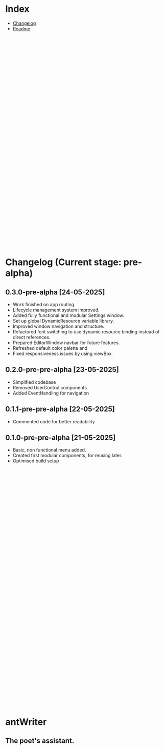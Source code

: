 # Index
- [Changelog](#Changelog)
- [Readme](#antWriter)<br><br><br><br><br><br><br><br><br><br><br><br><br><br><br><br><br><br><br><br><br><br><br><br><br><br><br><br><br><br><br><br><br><br><br><br><br><br><br><br>
<a id="Changelog"></a>
# Changelog (Current stage: pre-alpha)
## 0.3.0-pre-alpha [24-05-2025]
- Work finished on app routing.
- Lifecycle management system improved.
- Added fully functional and modular Settings window.
- Set up global DynamicResource variable library.
- Improved window navigation and structure.
- Refactored font switching to use dynamic resource binding instead of direct references.
- Prepared EditorWindow navbar for future features.
- Refreshed default color palette and
- Fixed responsiveness issues by using viewBox.
## 0.2.0-pre-pre-alpha [23-05-2025]
- Simplified codebase
- Removed UserControl components
- Added EventHandling for navigation
## 0.1.1-pre-pre-alpha [22-05-2025]
- Commented code for better readability

## 0.1.0-pre-pre-alpha [21-05-2025]
- Basic, non functional menu added.
- Created first modular components, for reusing later.
- Optimised build setup
<br><br><br><br><br><br><br><br><br><br><br><br><br><br><br><br><br><br><br><br><br><br><br><br><br><br><br><br><br><br><br><br><br><br><br><br><br><br><br><br><br><br><br><br><br>
<a id="antWriter"></a>
# antWriter
## The poet's assistant.
